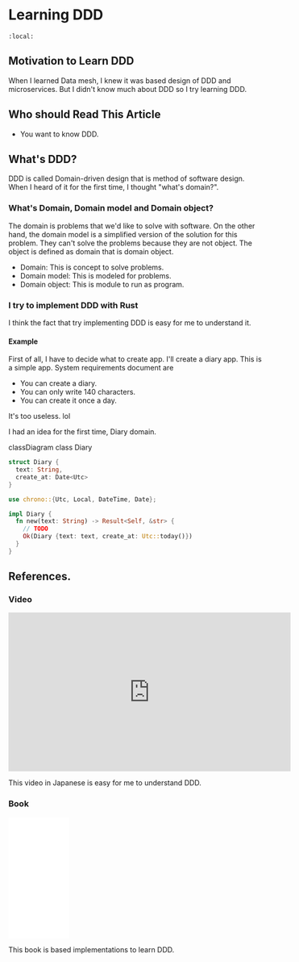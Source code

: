 # Learning DDD 
<script type="module">
  import mermaid from 'https://unpkg.com/mermaid@9/dist/mermaid.esm.min.mjs';
  mermaid.initialize({ startOnLoad: true });
</script>

```{contents}
:local:
```

## Motivation to Learn DDD
When I learned Data mesh, I knew it was based design of DDD and microservices.
But I didn't know much about DDD so I try learning DDD.

## Who should Read This Article
- You want to know DDD.

## What's DDD?
DDD is called Domain-driven design that is method of software design.
When I heard of it for the first time, I thought "what's domain?".

### What's Domain, Domain model and Domain object?
The domain is problems that we'd like to solve with software.
On the other hand, the domain model is a simplified version of the solution for this problem.
They can't solve the problems because they are not object. The object is defined as domain that is domain object. 

- Domain: This is concept to solve problems.
- Domain model: This is modeled for problems.
- Domain object: This is module to run as program.

### I try to implement DDD with Rust
I think the fact that try implementing DDD is easy for me to understand it. 

#### Example
First of all, I have to decide what to create app.
I'll create a diary app. This is a simple app.
System requirements document are

- You can create a diary.
- You can only write 140 characters.
- You can create it once a day.

It's too useless. lol

I had an idea for the first time, Diary domain.

<div class=mermaid>
classDiagram
  class Diary
</div>



```rust
struct Diary {
  text: String,
  create_at: Date<Utc>
}
```

```rust
use chrono::{Utc, Local, DateTime, Date};

impl Diary {
  fn new(text: String) -> Result<Self, &str> {
    // TODO 
    Ok(Diary {text: text, create_at: Utc::today()})
  }
}
```


## References.
### Video
<iframe width="560" height="315" src="https://www.youtube.com/embed/A2EU0paEVJ0" title="YouTube video player" frameborder="0" allow="accelerometer; autoplay; clipboard-write; encrypted-media; gyroscope; picture-in-picture" allowfullscreen></iframe>

This video in Japanese is easy for me to understand DDD.
### Book
<iframe sandbox="allow-popups allow-scripts allow-modals allow-forms allow-same-origin" style="width:120px;height:240px;" marginwidth="0" marginheight="0" scrolling="no" frameborder="0" src="//rcm-fe.amazon-adsystem.com/e/cm?lt1=_blank&bc1=FFFFFF&IS2=1&bg1=FFFFFF&fc1=000000&lc1=0000FF&t=yujikawa-22&language=ja_JP&o=9&p=8&l=as4&m=amazon&f=ifr&ref=as_ss_li_til&asins=479815072X&linkId=87bf829477d756e835a723cd05454e93"></iframe>

This book is based implementations to learn DDD.
